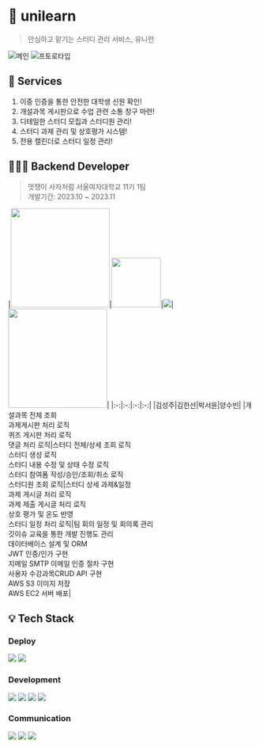 # 📓 unilearn
> 안심하고 맡기는 스터디 관리 서비스, 유니런

![메인](https://github.com/likelion-unilearn/unilearn-backend/assets/86940801/16e5986b-d429-4995-bdf2-9b06c4205659)
![프토로타입](https://github.com/likelion-unilearn/unilearn-backend/assets/86940801/0e49550e-35a1-4beb-b4a7-ccba3fa6f613)


## 📔 Services
1. 이중 인증을 통한 안전한 대학생 신원 확인!
2. 개설과목 게시판으로 수업 관련 소통 창구 마련!
3. 디테일한 스터디 모집과 스터디원 관리!
4. 스터디 과제 관리 및 상호평가 시스템!
5. 전용 캘린더로 스터디 일정 관리!

## 👩🏻‍🎓 Backend Developer
> 멋쟁이 사자처럼 서울여자대학교 11기 1팀<br>개발기간: 2023.10 ~ 2023.11

|<img src="https://github.com/ppparkta/42seoul/assets/86940801/1b12cc6e-1bc1-4bf0-a24c-00e25e137cc6" width="200px">|<img src="https://github.com/ppparkta/42seoul/assets/86940801/21371a5a-525d-4515-8ad0-0e4fd8cfd5db" width="100px">|<img src="https://github.com/fjqmqjrm/unilearn-backend/assets/126189239/a549d4f8-b83d-4a55-a5e8-b67516de47ed
">|<img src="https://github.com/ppparkta/42seoul/assets/86940801/2cd359c3-d90e-41bc-aadf-a22ebfa4e9bd" width="200px">|
|:-:|:-:|:-:|:-:|
|김성주|김한선|박서윤|양수빈|
|개설과목 전체 조회<br>과제게시판 처리 로직<br>퀴즈 게시판 처리 로직<br>댓글 처리 로직|스터디 전체/상세 조회 로직<br>스터디 생성 로직<br>스터디 내용 수정 및 상태 수정 로직<br>스터디 참여폼 작성/승인/조회/취소 로직<br>스터디원 조회 로직|스터디 상세 과제&일정 <br>과제 게시글 처리 로직<br>과제 제출 게시글 처리 로직<br>상호 평가 및 온도 반영 <br>스터디 일정 처리 로직|팀 회의 일정 및 회의록 관리<br>깃이슈 교육을 통한 개발 진행도 관리<br>데이터베이스 설계 및 ORM<br>JWT 인증/인가 구현<br>지메일 SMTP 이메일 인증 절차 구현<br>사용자 수강과목CRUD API 구현<br>AWS S3 이미지 저장<br>AWS EC2 서버 배포|


## 💡 Tech Stack
### Deploy
<img src="https://img.shields.io/badge/Amazone EC2-FF9900?style=for-the-badge&logo=amazonec2&logoColor=white"> <img src="https://img.shields.io/badge/Amazone S3-569A31?style=for-the-badge&logo=amazons3&logoColor=white"> 

### Development
<img src="https://img.shields.io/badge/Spring Boot-6DB33F?style=for-the-badge&logo=springBoot&logoColor=white"> <img src="https://img.shields.io/badge/Spring Data JPA-6DB33F?style=for-the-badge&logo=SpringBoot&logoColor=white"> <img src="https://img.shields.io/badge/spring security-6DB33F?style=for-the-badge&logo=springsecurity&logoColor=white"> <img src="https://img.shields.io/badge/Gmail SMTP-EA4335?style=for-the-badge&logo=gmail&logoColor=white"> 

### Communication
<img src="https://img.shields.io/badge/Slack-4A154B?style=for-the-badge&logo=slack&logoColor=white"> <img src="https://img.shields.io/badge/Notion-000000?style=for-the-badge&logo=notion&logoColor=white"> <img src="https://img.shields.io/badge/Discord-5865F2?style=for-the-badge&logo=discord&logoColor=white"> 

